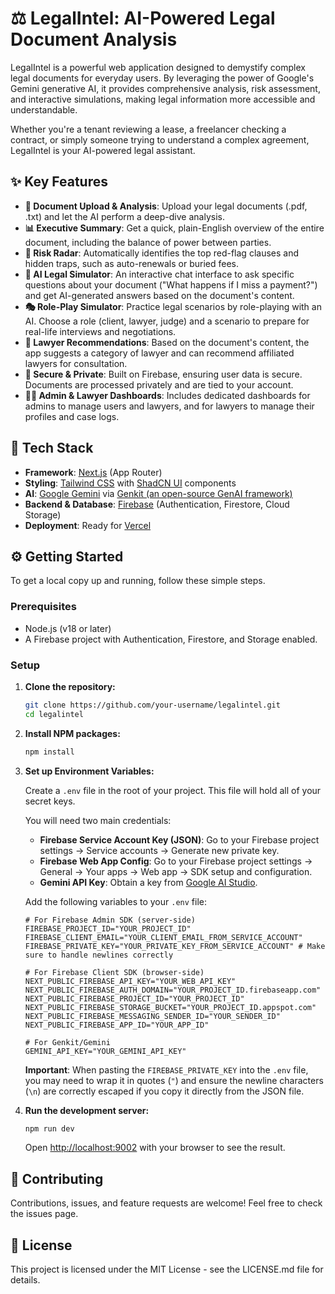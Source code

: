 # ⚖️ LegalIntel: AI-Powered Legal Document Analysis

LegalIntel is a powerful web application designed to demystify complex legal documents for everyday users. By leveraging the power of Google's Gemini generative AI, it provides comprehensive analysis, risk assessment, and interactive simulations, making legal information more accessible and understandable.

Whether you're a tenant reviewing a lease, a freelancer checking a contract, or simply someone trying to understand a complex agreement, LegalIntel is your AI-powered legal assistant.

## ✨ Key Features

- **📄 Document Upload & Analysis**: Upload your legal documents (.pdf, .txt) and let the AI perform a deep-dive analysis.
- **📊 Executive Summary**: Get a quick, plain-English overview of the entire document, including the balance of power between parties.
- **🚨 Risk Radar**: Automatically identifies the top red-flag clauses and hidden traps, such as auto-renewals or buried fees.
- **🤖 AI Legal Simulator**: An interactive chat interface to ask specific questions about your document ("What happens if I miss a payment?") and get AI-generated answers based on the document's content.
- **🎭 Role-Play Simulator**: Practice legal scenarios by role-playing with an AI. Choose a role (client, lawyer, judge) and a scenario to prepare for real-life interviews and negotiations.
- **🤝 Lawyer Recommendations**: Based on the document's content, the app suggests a category of lawyer and can recommend affiliated lawyers for consultation.
- **🔐 Secure & Private**: Built on Firebase, ensuring user data is secure. Documents are processed privately and are tied to your account.
- **👨‍⚖️ Admin & Lawyer Dashboards**: Includes dedicated dashboards for admins to manage users and lawyers, and for lawyers to manage their profiles and case logs.

## 🚀 Tech Stack

- **Framework**: [Next.js](https://nextjs.org/) (App Router)
- **Styling**: [Tailwind CSS](https://tailwindcss.com/) with [ShadCN UI](https://ui.shadcn.com/) components
- **AI**: [Google Gemini](https://deepmind.google/technologies/gemini/) via [Genkit (an open-source GenAI framework)](https://firebase.google.com/docs/genkit)
- **Backend & Database**: [Firebase](https://firebase.google.com/) (Authentication, Firestore, Cloud Storage)
- **Deployment**: Ready for [Vercel](https://vercel.com/)

## ⚙️ Getting Started

To get a local copy up and running, follow these simple steps.

### Prerequisites

- Node.js (v18 or later)
- A Firebase project with Authentication, Firestore, and Storage enabled.

### Setup

1.  **Clone the repository:**
    ```bash
    git clone https://github.com/your-username/legalintel.git
    cd legalintel
    ```

2.  **Install NPM packages:**
    ```bash
    npm install
    ```

3.  **Set up Environment Variables:**

    Create a `.env` file in the root of your project. This file will hold all of your secret keys.

    You will need two main credentials:
    - **Firebase Service Account Key (JSON)**: Go to your Firebase project settings -> Service accounts -> Generate new private key.
    - **Firebase Web App Config**: Go to your Firebase project settings -> General -> Your apps -> Web app -> SDK setup and configuration.
    - **Gemini API Key**: Obtain a key from [Google AI Studio](https://aistudio.google.com/app/apikey).

    Add the following variables to your `.env` file:

    ```env
    # For Firebase Admin SDK (server-side)
    FIREBASE_PROJECT_ID="YOUR_PROJECT_ID"
    FIREBASE_CLIENT_EMAIL="YOUR_CLIENT_EMAIL_FROM_SERVICE_ACCOUNT"
    FIREBASE_PRIVATE_KEY="YOUR_PRIVATE_KEY_FROM_SERVICE_ACCOUNT" # Make sure to handle newlines correctly

    # For Firebase Client SDK (browser-side)
    NEXT_PUBLIC_FIREBASE_API_KEY="YOUR_WEB_API_KEY"
    NEXT_PUBLIC_FIREBASE_AUTH_DOMAIN="YOUR_PROJECT_ID.firebaseapp.com"
    NEXT_PUBLIC_FIREBASE_PROJECT_ID="YOUR_PROJECT_ID"
    NEXT_PUBLIC_FIREBASE_STORAGE_BUCKET="YOUR_PROJECT_ID.appspot.com"
    NEXT_PUBLIC_FIREBASE_MESSAGING_SENDER_ID="YOUR_SENDER_ID"
    NEXT_PUBLIC_FIREBASE_APP_ID="YOUR_APP_ID"
    
    # For Genkit/Gemini
    GEMINI_API_KEY="YOUR_GEMINI_API_KEY"
    ```
    
    **Important**: When pasting the `FIREBASE_PRIVATE_KEY` into the `.env` file, you may need to wrap it in quotes (`"`) and ensure the newline characters (`\n`) are correctly escaped if you copy it directly from the JSON file.

4.  **Run the development server:**
    ```bash
    npm run dev
    ```

    Open [http://localhost:9002](http://localhost:9002) with your browser to see the result.

## 🤝 Contributing

Contributions, issues, and feature requests are welcome! Feel free to check the issues page.

## 📄 License

This project is licensed under the MIT License - see the LICENSE.md file for details.
